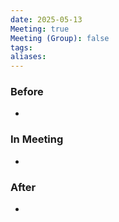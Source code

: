 ```yaml
---
date: 2025-05-13
Meeting: true
Meeting (Group): false
tags: 
aliases:
---
```


### Before
- 

### In Meeting
- 

### After
- 